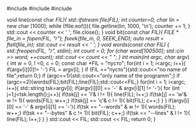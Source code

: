 #include <iostream>
#include <fstream>
#include <string>

void line(const char *FIL){
    std::ifstream file(FIL);
    int counter=0;
    char* lin = new char [1000];
    while (!file.eof()){
        file.getline(lin, 1000, '\n');
        counter += 1;
    }
    std::cout << counter << ' ';
    file.close();
}
void bit(const char *FIL){
    FILE * file_in = fopen(FIL, "r");
    fseek(file_in, 0, SEEK_END);
    auto result = ftell(file_in);
    std::cout << result << ' ';
    }
void words(const char *FIL) {
    std::freopen(FIL, "r", stdin);
    int count = 0;
    for (char word[100500]; std::cin >> word; ++count);
    std::cout << count << " ";
}
int main(int argc, char** argv) {
    int w = 0, l =0, c = 0;
    const char *FIL = "пусто";
    for(int i = 1; i<argc; i++){
        if(argv[i][0]!= '-') FIL = argv[i];
    }
    if (FIL =="пусто"){std::cout<<"no name of file";return 0;}
    if (argc==1){std::cout<<"only name of the programm";}
    if (argc==2){words(FIL);bit(FIL);line(FIL);std::cout<<FIL;}
    for(int i = 1; i<argc; i++){
        std::string tsk=argv[i];
        if(argv[i][0] == '-' & argv[i][1] != '-'){
            for (int j=1;j<tsk.length();j++){
                if(tsk[j] == 'l'& l != 1){ line(FIL); l++;}
                if(tsk[j] == 'w'& w != 1){ words(FIL); w++;}
                if(tsk[j] == 'c'& c != 1){ bit(FIL); c++;}
            }
        }
        if(argv[i][0] == '-' & argv[i][1] == '-'){
            if(tsk == "--words" & w != 1){ words(FIL); w++;}
            if(tsk == "--bytes" & c != 1){ bit(FIL); c++;}
            if(tsk == "--lines" & l != 1){ line(FIL); l++;}
        }
    }
    std::cout << FIL;
    std::cout << FIL;
    return 0;
}
